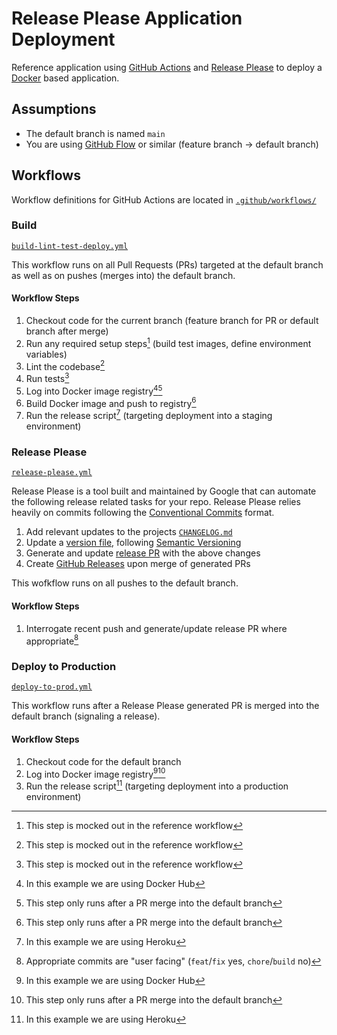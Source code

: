 # Release Please Application Deployment

Reference application using [GitHub Actions](https://github.com/features/actions) and [Release Please](https://github.com/googleapis/release-please) to deploy a [Docker](https://www.docker.com/) based application.

## Assumptions

- The default branch is named `main`
- You are using [GitHub Flow](https://docs.github.com/en/get-started/quickstart/github-flow) or similar (feature branch -> default branch)

## Workflows

Workflow definitions for GitHub Actions are located in [`.github/workflows/`](.github/workflows/)

### Build

[`build-lint-test-deploy.yml`](.github/workflows/build-lint-test-deploy.yml)

This workflow runs on all Pull Requests (PRs) targeted at the default branch as well as on pushes (merges into) the default branch.

#### Workflow Steps

1. Checkout code for the current branch (feature branch for PR or default branch after merge)
1. Run any required setup steps[^1] (build test images, define environment variables)
1. Lint the codebase[^1]
1. Run tests[^1]
1. Log into Docker image registry[^2][^3]
1. Build Docker image and push to registry[^3]
1. Run the release script[^4] (targeting deployment into a staging environment)

### Release Please

[`release-please.yml`](.github/workflows/release-please.yml)

Release Please is a tool built and maintained by Google that can automate the following release related tasks for your repo. Release Please relies heavily on commits following the [Conventional Commits](https://www.conventionalcommits.org/en/v1.0.0/) format.

1. Add relevant updates to the projects [`CHANGELOG.md`](./CHANGELOG.md)
1. Update a [version file](./app/version.rb), following [Semantic Versioning](https://semver.org/)
1. Generate and update [release PR](https://github.com/johnallen3d/release-please-exploration/pull/20) with the above changes
1. Create [GitHub Releases](https://github.com/johnallen3d/release-please-exploration/releases/tag/v1.4.0) upon merge of generated PRs

This wofkflow runs on all pushes to the default branch.

#### Workflow Steps

1. Interrogate recent push and generate/update release PR where appropriate[^5]

### Deploy to Production

[`deploy-to-prod.yml`](.github/workflows/deploy-to-prod.yml)

This workflow runs after a Release Please generated PR is merged into the default branch (signaling a release).

#### Workflow Steps

1. Checkout code for the default branch
1. Log into Docker image registry[^2][^3]
1. Run the release script[^4] (targeting deployment into a production environment)

[^1]: This step is mocked out in the reference workflow
[^2]: In this example we are using Docker Hub
[^3]: This step only runs after a PR merge into the default branch
[^4]: In this example we are using Heroku
[^5]: Appropriate commits are "user facing" (`feat`/`fix` yes, `chore`/`build` no)
